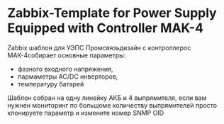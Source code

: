 # Zabbix-Template for Power Supply Equipped with Controller MAK-4
Zabbix шаблон для УЭПС Промсвязьдизайн с контроллерос МАК-4собирает основные параметры: 
 - фазного входного напряжения,
 - пармаметры AC/DC инверторов,
 - температуру батарей 

Шаблон собран на одну линейку АКБ и 4 выпрямителя, если вам нужнен мониторинг по большоме количеству выпрямителей просто клонируете параметр и измените номер SNMP OID
